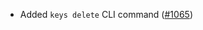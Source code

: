 *   Added `keys delete` CLI command ([#1065])

[#1065]: https://github.com/informalsystems/ibc-rs/issues/1065
